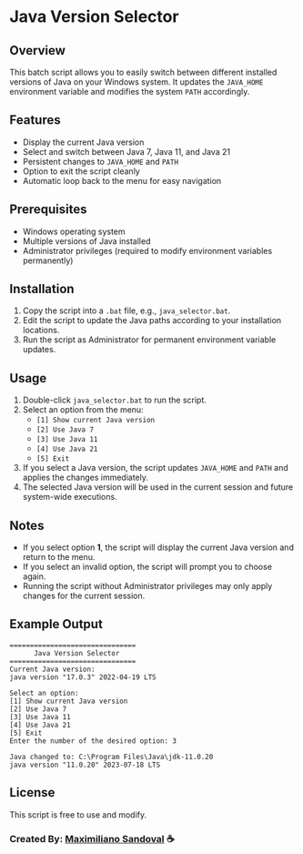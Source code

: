 # Java Version Selector

## Overview
This batch script allows you to easily switch between different installed versions of Java on your Windows system. It updates the `JAVA_HOME` environment variable and modifies the system `PATH` accordingly.

## Features
- Display the current Java version
- Select and switch between Java 7, Java 11, and Java 21
- Persistent changes to `JAVA_HOME` and `PATH`
- Option to exit the script cleanly
- Automatic loop back to the menu for easy navigation

## Prerequisites
- Windows operating system
- Multiple versions of Java installed
- Administrator privileges (required to modify environment variables permanently)

## Installation
1. Copy the script into a `.bat` file, e.g., `java_selector.bat`.
2. Edit the script to update the Java paths according to your installation locations.
3. Run the script as Administrator for permanent environment variable updates.

## Usage
1. Double-click `java_selector.bat` to run the script.
2. Select an option from the menu:
   - `[1] Show current Java version`
   - `[2] Use Java 7`
   - `[3] Use Java 11`
   - `[4] Use Java 21`
   - `[5] Exit`
3. If you select a Java version, the script updates `JAVA_HOME` and `PATH` and applies the changes immediately.
4. The selected Java version will be used in the current session and future system-wide executions.

## Notes
- If you select option **1**, the script will display the current Java version and return to the menu.
- If you select an invalid option, the script will prompt you to choose again.
- Running the script without Administrator privileges may only apply changes for the current session.

## Example Output
```
===============================
      Java Version Selector    
===============================
Current Java version:
java version "17.0.3" 2022-04-19 LTS

Select an option:
[1] Show current Java version
[2] Use Java 7
[3] Use Java 11
[4] Use Java 21
[5] Exit
Enter the number of the desired option: 3

Java changed to: C:\Program Files\Java\jdk-11.0.20
java version "11.0.20" 2023-07-18 LTS
```

## License
This script is free to use and modify.

### Created By: [Maximiliano Sandoval](https://github.com/maxisandoval37) ☕
